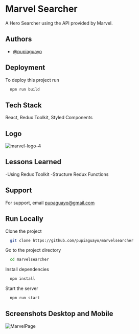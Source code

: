 # Marvel Searcher

 A Hero Searcher using the API provided by Marvel.

## Authors

- [@pupiaguayo](https://www.github.com/pupiaguayo)

  
## Deployment

To deploy this project run

```bash
  npm run build
```

  
## Tech Stack

React, Redux Toolkit, Styled Components

  
## Logo
![marvel-logo-4](https://user-images.githubusercontent.com/67393038/120931671-033d3080-c6c9-11eb-876d-37e7d6897fc5.png)


    
## Lessons Learned

 -Using Redux Toolkit
 -Structure Redux Functions
 
  
## Support

For support, email pupaguayo@gmail.com

  
## Run Locally

Clone the project

```bash
  git clone https://github.com/pupiaguayo/marvelsearcher
```

Go to the project directory

```bash
  cd marvelsearcher
```

Install dependencies

```bash
  npm install
```

Start the server

```bash
  npm run start
```

  
## Screenshots Desktop and Mobile


![MarvelPage](https://user-images.githubusercontent.com/67393038/120928555-7c358b80-c6bb-11eb-9c89-1fca4d1cb571.jpg)


